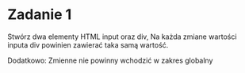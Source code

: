 # Zadanie 1

Stwórz dwa elementy HTML input oraz div,
Na każda zmiane wartości inputa div powinien zawierać taka samą wartość.

Dodatkowo: Zmienne nie powinny wchodzić w zakres globalny



